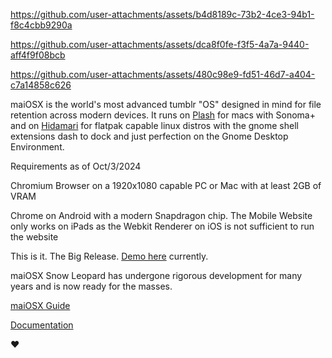 https://github.com/user-attachments/assets/b4d8189c-73b2-4ce3-94b1-f8c4cbb9290a

https://github.com/user-attachments/assets/dca8f0fe-f3f5-4a7a-9440-aff4f9f08bcb

https://github.com/user-attachments/assets/480c98e9-fd51-46d7-a404-c7a14858c626

maiOSX is the world's most advanced tumblr "OS" designed in mind for file retention across modern devices. It runs on [Plash](https://apps.apple.com/us/app/plash/id1494023538?mt=12) for macs with Sonoma+ and on [Hidamari](https://flathub.org/apps/io.github.jeffshee.Hidamari) for flatpak capable linux distros with the gnome shell extensions dash to dock and just perfection on the Gnome Desktop Environment.

Requirements as of Oct/3/2024

Chromium Browser on a 1920x1080 capable PC or Mac with at least 2GB of VRAM

Chrome on Android with a modern Snapdragon chip.
The Mobile Website only works on iPads as the Webkit Renderer on iOS is not sufficient to run the website

This is it. The Big Release. [Demo here](https://macosx.blog/) currently.

maiOSX Snow Leopard has undergone rigorous development for many years and is now ready for the masses.

[maiOSX Guide](https://maiosx.my.canva.site/)

[Documentation](https://maiosx.gitbook.io/1.0)

❤️
